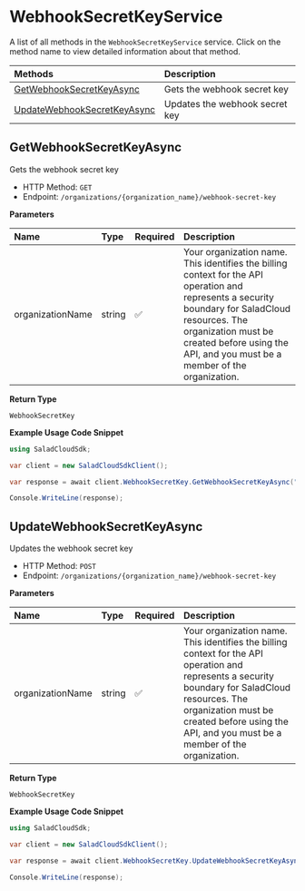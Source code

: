 # WebhookSecretKeyService

A list of all methods in the `WebhookSecretKeyService` service. Click on the method name to view detailed information about that method.

| Methods                                                     | Description                    |
| :---------------------------------------------------------- | :----------------------------- |
| [GetWebhookSecretKeyAsync](#getwebhooksecretkeyasync)       | Gets the webhook secret key    |
| [UpdateWebhookSecretKeyAsync](#updatewebhooksecretkeyasync) | Updates the webhook secret key |

## GetWebhookSecretKeyAsync

Gets the webhook secret key

- HTTP Method: `GET`
- Endpoint: `/organizations/{organization_name}/webhook-secret-key`

**Parameters**

| Name             | Type   | Required | Description                                                                                                                                                                                                                                         |
| :--------------- | :----- | :------- | :-------------------------------------------------------------------------------------------------------------------------------------------------------------------------------------------------------------------------------------------------- |
| organizationName | string | ✅       | Your organization name. This identifies the billing context for the API operation and represents a security boundary for SaladCloud resources. The organization must be created before using the API, and you must be a member of the organization. |

**Return Type**

`WebhookSecretKey`

**Example Usage Code Snippet**

```csharp
using SaladCloudSdk;

var client = new SaladCloudSdkClient();

var response = await client.WebhookSecretKey.GetWebhookSecretKeyAsync("hn9h7px3wro2wjja0yeu6kcgk0nggtveqmh45ilbsw4b2dcch55e1sj");

Console.WriteLine(response);
```

## UpdateWebhookSecretKeyAsync

Updates the webhook secret key

- HTTP Method: `POST`
- Endpoint: `/organizations/{organization_name}/webhook-secret-key`

**Parameters**

| Name             | Type   | Required | Description                                                                                                                                                                                                                                         |
| :--------------- | :----- | :------- | :-------------------------------------------------------------------------------------------------------------------------------------------------------------------------------------------------------------------------------------------------- |
| organizationName | string | ✅       | Your organization name. This identifies the billing context for the API operation and represents a security boundary for SaladCloud resources. The organization must be created before using the API, and you must be a member of the organization. |

**Return Type**

`WebhookSecretKey`

**Example Usage Code Snippet**

```csharp
using SaladCloudSdk;

var client = new SaladCloudSdkClient();

var response = await client.WebhookSecretKey.UpdateWebhookSecretKeyAsync("hn9h7px3wro2wjja0yeu6kcgk0nggtveqmh45ilbsw4b2dcch55e1sj");

Console.WriteLine(response);
```
